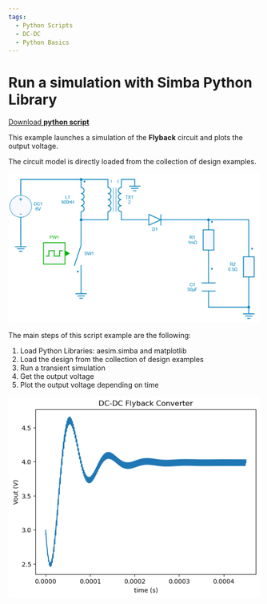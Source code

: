 ```yaml
---
tags:
  - Python Scripts
  - DC-DC
  - Python Basics
---
```


# Run a simulation with Simba Python Library

[Download **python script**](1.%20Run%20Simulation.py)


This example launches a simulation of the **Flyback** circuit and plots the output voltage.

The circuit model is directly loaded from the collection of design examples.

![Flyback circuit](fig/flyback.png)

The main steps of this script example are the following:

1. Load Python Libraries: aesim.simba and matplotlib
2. Load the design from the collection of design examples
3. Run a transient simulation
4. Get the output voltage
5. Plot the output voltage depending on time


![Output voltage](fig/output_voltage.png)
